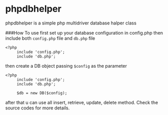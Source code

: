 phpdbhelper
===========

phpdbhelper is a simple php multidriver database halper class

###How To use
  first set up your database configuration in config.php
  then include both `config.php` file and `db.php` file

    <?php
         include 'config.php';
         include 'db.php';

  then create a DB object passing `$config` as the parameter

    <?php
         include 'config.php';
         include 'db.php';
         
         $db = new DB($config);

  after that u can use all insert, retrieve, update, delete method. Check the source codes for more details.
